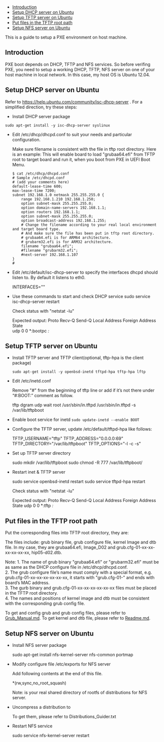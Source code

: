 
* [Introduction](#1)
* [Setup DHCP server on Ubuntu](#2)
* [Setup TFTP server on Ubuntu](#3)
* [Put files in the TFTP root path](#4)
* [Setup NFS server on Ubuntu](#5)

This is a guide to setup a PXE environment on host machine.

<h2 id="1">Introduction</h2>

PXE boot depends on DHCP, TFTP and NFS services. So before verifing PXE, you need to setup a working DHCP, TFTP, NFS server on one of your host machine in local network. In this case, my host OS is Ubuntu 12.04.

<h2 id="2">Setup DHCP server on Ubuntu</h2>

Refer to https://help.ubuntu.com/community/isc-dhcp-server . For a simplified direction, try these steps:

* Install DHCP server package

`sudo apt-get install -y isc-dhcp-server syslinux`

* Edit /etc/dhcp/dhcpd.conf to suit your needs and particular configuration.

   Make sure filename is consistent with the file in tftp root directory. 
    Here is an example: This will enable board to load "grubaa64.efi" from TFTP root to target board and run it, when you boot from PXE in UEFI Boot Menu. 
    ```
    $ cat /etc/dhcp/dhcpd.conf
    # Sample /etc/dhcpd.conf
    # (add your comments here)
    default-lease-time 600;
    max-lease-time 7200;
    subnet 192.168.1.0 netmask 255.255.255.0 {
        range 192.168.1.210 192.168.1.250;
        option subnet-mask 255.255.255.0;
        option domain-name-servers 192.168.1.1;
        option routers 192.168.1.1;
        option subnet-mask 255.255.255.0;
        option broadcast-address 192.168.1.255;
        # Change the filename according to your real local environment and target board type.
        # And make sure the file has been put in tftp root directory.
        # grubaa64.efi is for ARM64 architecture.
        # grubarm32.efi is for ARM32 architecture.
        filename "grubaa64.efi";
        #filename "grubarm32.efi";
        #next-server 192.168.1.107
    }
    #
    ```
* Edit /etc/default/isc-dhcp-server to specify the interfaces dhcpd should listen to. By default it listens to eth0.

   INTERFACES=""
   
* Use these commands to start and check DHCP service
  sudo service isc-dhcp-server restart

    Check status with "netstat -lu"

   Expected output:
    Proto Recv-Q Send-Q Local Address           Foreign Address         State      
    udp        0      0 *:bootpc                *:*                                

<h2 id="3">Setup TFTP server on Ubuntu</h2>

* Install TFTP server and TFTP client(optional, tftp-hpa is the client package)

  `sudo apt-get install -y openbsd-inetd tftpd-hpa tftp-hpa lftp`
  
* Edit /etc/inetd.conf

  Remove "#" from the beginning of tftp line or add if it’s not there under “#:BOOT:” comment as follow.
 
  tftp    dgram   udp wait    root    /usr/sbin/in.tftpd  /usr/sbin/in.tftpd -s /var/lib/tftpboot
 
* Enable boot service for inetd
  `sudo update-inetd --enable BOOT`
  
* Configure the TFTP server, update /etc/default/tftpd-hpa like follows:

    TFTP_USERNAME="tftp"
    TFTP_ADDRESS="0.0.0.0:69"
    TFTP_DIRECTORY="/var/lib/tftpboot"
    TFTP_OPTIONS="-l -c -s"

* Set up TFTP server directory

    sudo mkdir /var/lib/tftpboot
    sudo chmod -R 777 /var/lib/tftpboot/

* Restart inet & TFTP server

    sudo service openbsd-inetd restart
    sudo service tftpd-hpa restart
    
    Check status with "netstat -lu"
    
    Expected output:
    Proto Recv-Q Send-Q Local Address           Foreign Address         State 
    udp        0      0 *:tftp                  *:*                          

<h2 id="4">Put files in the TFTP root path</h2>

Put the corresponding files into TFTP root directory, they are:

The files include: grub binary file, grub configure file, kernel Image and dtb file. 
In my case, they are grubaa64.efi, Image_D02 and grub.cfg-01-xx-xx-xx-xx-xx-xx, hip05-d02.dtb.

Note: 
    1. The name of grub binary "grubaa64.efi" or "grubarm32.efi" must be as same as the DHCP configure file in /etc/dhcp/dhcpd.conf.<br>
    2. The grub configure file’s name must comply with a special format, e.g. grub.cfg-01-xx-xx-xx-xx-xx-xx, it starts with "grub.cfg-01-" and ends with board’s MAC address.<br>
    3. The gurb binary and grub.cfg-01-xx-xx-xx-xx-xx-xx files must be placed in the TFTP root directory.<br>
    4. The names and positions of kernel image and dtb must be consistent with the corresponding grub config file.<br>

To get and config grub and grub config files, please refer to [Grub_Manual.md]().
To get kernel and dtb file, please refer to [Readme.md]().

<h2 id="5">Setup NFS server on Ubuntu</h2>

* Install NFS server package
        
    sudo apt-get install nfs-kernel-server nfs-common portmap
                
* Modify configure file /etc/exports for NFS server

    Add following contents at the end of this file.
                      
    </rootnfs> *(rw,sync,no_root_squash)
                                    
    Note: </rootnfs> is your real shared directory of rootfs of distributions for NFS server.

* Uncompress a distribution to </rootnfs>

    To get them, please refer to Distributions_Guider.txt

* Restart NFS service
    
    sudo service nfs-kernel-server restart
